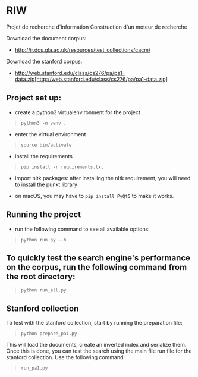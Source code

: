 # RIW
Projet de recherche d'information
Construction d'un moteur de recherche

Download the document corpus:  
- http://ir.dcs.gla.ac.uk/resources/test_collections/cacm/

Download the stanford corpus:
- http://web.stanford.edu/class/cs276/pa/pa1-data.zip[http://web.stanford.edu/class/cs276/pa/pa1-data.zip]

## Project set up:

- create a python3 virtualenvironment for the project

> `python3 -m venv .`

- enter the virtual environment

> `source bin/activate`

- install the requirements

> `pip install -r requirements.txt`

- import nltk packages: after installing the nltk requirement, you will need to install the punkt library

- on macOS, you may have to `pip install PyQt5` to make it works.

## Running the project

- run the following command to see all available options:

> `python run.py --h`

## To quickly test the search engine's performance on the corpus, run the following command from the root directory:

> `python run_all.py`

## Stanford collection

To test with the stanford collection, start by running the preparation file:  
> `python prepare_pa1.py`  

This will load the documents, create an inverted index and serialize them. Once this is done, you can test the search using the main file run file for the stanford collection. Use the following command:
> `run_pa1.py`

